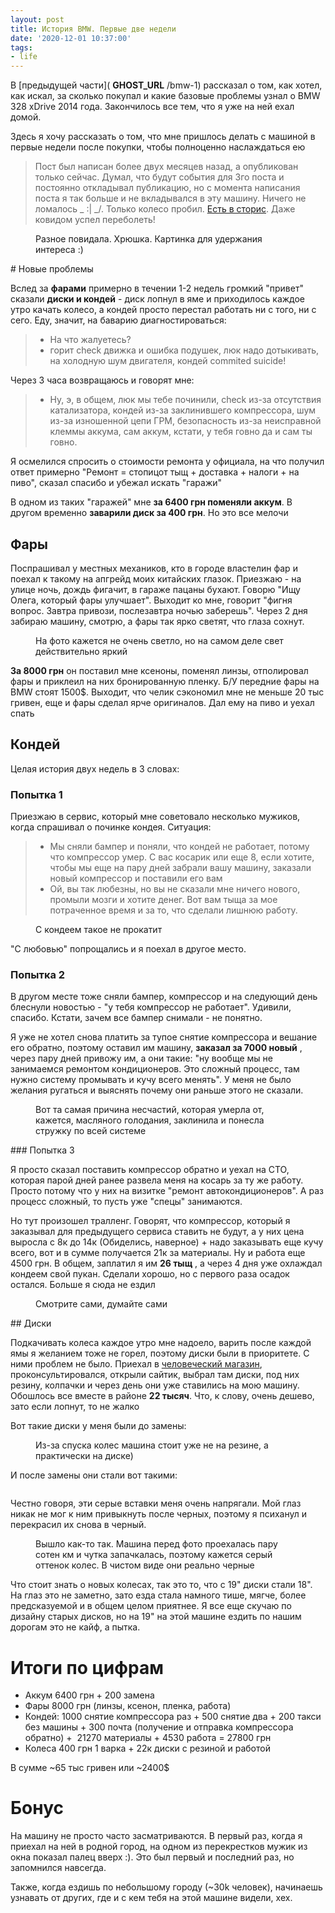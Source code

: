 ```yaml
---
layout: post
title: История BMW. Первые две недели
date: '2020-12-01 10:37:00'
tags:
- life
---
```


В [предыдущей части]( __GHOST_URL__ /bmw-1) рассказал о том, как хотел, как искал, за сколько покупал и какие базовые проблемы узнал о BMW 328 xDrive 2014 года. Закончилось все тем, что я уже на ней ехал домой.

Здесь я хочу рассказать о том, что мне пришлось делать с машиной в первые недели после покупки, чтобы полноценно наслаждаться ею

> Пост был написан более двух месяцев назад, а опубликован только сейчас. Думал, что будут события для 3го поста и постоянно откладывал публикацию, но с момента написания поста я так больше и не вкладывался в эту машину. Ничего не ломалось \_ :| \_/. Только колесо пробил. [Есть в сторис](https://www.instagram.com/stories/highlights/17883479203685239/). Даже ковидом успел переболеть!

<figure class="kg-card kg-image-card kg-card-hascaption"><img src="https://s3.blog.amd-nick.me/2020/11/image-3.png" class="kg-image" alt loading="lazy"><figcaption>Разное повидала. Хрюшка. Картинка для удержания интереса :)</figcaption></figure>
# Новые проблемы

Вслед за **фарами** примерно в течении 1-2 недель громкий "привет" сказали **диски и кондей** - диск лопнул в яме и приходилось каждое утро качать колесо, а кондей просто перестал работать ни с того, ни с сего. Еду, значит, на баварию диагностироваться:

> - На что жалуетесь?  
> - горит check движка и ошибка подушек, люк надо дотыкивать, на холодную шум двигателя, кондей commited suicide!

Через 3 часа возвращаюсь и говорят мне:

> - Ну, э, в общем, люк мы тебе починили, check из-за отсутствия катализатора, кондей из-за заклинившего компрессора, шум из-за изношенной цепи ГРМ, безопасность из-за неисправной клеммы аккума, сам аккум, кстати, у тебя говно да и сам ты говно.

Я осмелился спросить о стоимости ремонта у официала, на что получил ответ примерно "Ремонт = стопицот тыщ + доставка + налоги + на пиво", сказал спасибо и убежал искать "гаражи"

В одном из таких "гаражей" мне **за 6400 грн поменяли аккум**. В другом временно **заварили диск за 400 грн**. Но это все мелочи

## Фары

Поспрашивал у местных механиков, кто в городе властелин фар и поехал к такому на апгрейд моих китайских глазок. Приезжаю - на улице ночь, дождь фигачит, в гараже пацаны бухают. Говорю "Ищу Олега, который фары улучшает". Выходит ко мне, говорит "фигня вопрос. Завтра привози, послезавтра ночью заберешь". Через 2 дня забираю машину, смотрю, а фары так ярко светят, что глаза сохнут.

<figure class="kg-card kg-image-card kg-card-hascaption"><img src="https://s3.blog.amd-nick.me/2020/09/image-3.png" class="kg-image" alt loading="lazy"><figcaption>На фото кажется не очень светло, но на самом деле свет действительно яркий</figcaption></figure>

**За 8000 грн** он поставил мне ксеноны, поменял линзы, отполировал фары и приклеил на них бронированную пленку. Б/У передние фары на BMW стоят 1500$. Выходит, что челик сэкономил мне не меньше 20 тыс гривен, еще и фары сделал ярче оригиналов. Дал ему на пиво и уехал спать

## Кондей

Целая история двух недель в 3 словах:

### Попытка 1

Приезжаю в сервис, который мне советовало несколько мужиков, когда спрашивал о починке кондея. Ситуация:

> - Мы сняли бампер и поняли, что кондей не работает, потому что компрессор умер. С вас косарик или еще 8, если хотите, чтобы мы еще на пару дней забрали вашу машину, заказали новый компрессор и поставили его вам  
> - Ой, вы так любезны, но вы не сказали мне ничего нового, промыли мозги и хотите денег. Вот вам тыща за мое потраченное время и за то, что сделали лишнюю работу.

<figure class="kg-card kg-image-card kg-card-hascaption"><img src="https://s3.blog.amd-nick.me/2020/09/image-5.png" class="kg-image" alt loading="lazy"><figcaption>С кондеем такое не прокатит</figcaption></figure>

"С любовью" попрощались и я поехал в другое место.

### Попытка 2

В другом месте тоже сняли бампер, компрессор и на следующий день блеснули новостью - "у тебя компрессор не работает". Удивили, спасибо. Кстати, зачем все бампер снимали - не понятно.

Я уже не хотел снова платить за тупое снятие компрессора и вешание его обратно, поэтому оставил им машину, **заказал за 7000 новый** , через пару дней привожу им, а они такие: "ну вообще мы не занимаемся ремонтом кондиционеров. Это сложный процесс, там нужно систему промывать и кучу всего менять". У меня не было желания ругаться и выяснять почему они раньше этого не сказали.

<figure class="kg-card kg-image-card kg-card-hascaption"><img src="https://s3.blog.amd-nick.me/2020/09/image-4.png" class="kg-image" alt loading="lazy"><figcaption>Вот та самая причина несчастий, которая умерла от, кажется, масляного голодания, заклинила и понесла стружку по всей системе</figcaption></figure>
### Попытка 3

Я просто сказал поставить компрессор обратно и уехал на СТО, которая парой дней ранее развела меня на косарь за ту же работу. Просто потому что у них на визитке "ремонт автокондиционеров". А раз процесс сложный, то пусть уже "спецы" занимаются.

Но тут произошел тралленг. Говорят, что компрессор, который я заказывал для предыдущего сервиса ставить не будут, а у них цена выросла с 8к до 14к (Обиделись, наверное) + надо заказывать еще кучу всего, вот и в сумме получается 21к за материалы. Ну и работа еще 4500 грн. В общем, заплатил я им **26 тыщ** , а через 4 дня уже охлаждал кондеем свой пукан. Сделали хорошо, но с первого раза осадок остался. Больше я сюда не ездил

<figure class="kg-card kg-image-card kg-card-hascaption"><img src="https://s3.blog.amd-nick.me/2020/09/image-7.png" class="kg-image" alt loading="lazy"><figcaption>Смотрите сами, думайте сами</figcaption></figure>
## Диски

Подкачивать колеса каждое утро мне надоело, варить после каждой ямы я желанием тоже не горел, поэтому диски были в приоритете. С ними проблем не было. Приехал в [человеческий магазин](https://goo.gl/maps/cpNrKmpctS3MAnBF6), проконсультировался, открыли сайтик, выбрал там диски, под них резину, колпачки и через день они уже ставились на мою машину. Обошлось все вместе в районе **22 тысяч**. Что, к слову, очень дешево, зато если лопнут, то не жалко

Вот такие диски у меня были до замены:

<figure class="kg-card kg-image-card kg-card-hascaption"><img src="https://s3.blog.amd-nick.me/2020/09/image-1.png" class="kg-image" alt loading="lazy"><figcaption>Из-за спуска колес машина стоит уже не на резине, а практически на диске)</figcaption></figure>

И после замены они стали вот такими:

<figure class="kg-card kg-image-card"><img src="https://s3.blog.amd-nick.me/2020/09/image-2.png" class="kg-image" alt loading="lazy"></figure>

Честно говоря, эти серые вставки меня очень напрягали. Мой глаз никак не мог к ним привыкнуть после черных, поэтому я психанул и перекрасил их снова в черный.

<figure class="kg-card kg-image-card kg-card-hascaption"><img src="https://s3.blog.amd-nick.me/2020/11/image-1.png" class="kg-image" alt loading="lazy"><figcaption>Вышло как-то так. Машина перед фото проехалась пару сотен км и чутка запачкалась, поэтому кажется серый оттенок колес. В чистом виде они реально черные</figcaption></figure>

Что стоит знать о новых колесах, так это то, что с 19" диски стали 18". На глаз это не заметно, зато езда стала намного тише, мягче, более предсказуемой и в общем целом приятнее. Я все еще скучаю по дизайну старых дисков, но на 19" на этой машине ездить по нашим дорогам это не кайф, а пытка.

# Итоги по цифрам

- Аккум 6400 грн + 200 замена
- Фары 8000 грн (линзы, ксенон, пленка, работа)
- Кондей: 1000 снятие компрессора раз + 500 снятие два + 200 такси без машины + 300 почта (получение и отправка компрессора обратно) + &nbsp;21270 материалы + 4530 работа = 27800 грн
- Колеса 400 грн 1 варка + 22к диски с резиной и работой

В сумме ~65 тыс гривен или ~2400$

# Бонус

На машину не просто часто засматриваются. В первый раз, когда я приехал на ней в родной город, на одном из перекрестков мужик из окна показал палец вверх :). Это был первый и последний раз, но запомнился навсегда.

Также, когда ездишь по небольшому городу (~30k человек), начинаешь узнавать от других, где и с кем тебя на этой машине видели, хех.

